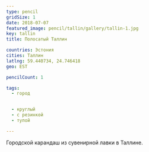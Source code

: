 ```yaml
---
type: pencil
gridSize: 1
date: 2018-07-07
featured_image: pencil/tallin/gallery/tallin-1.jpg
key: tallin
title: Полосатый Таллин

countries: Эстония
cities: Таллин
latlng: 59.440734, 24.746418
geo: EST

pencilCount: 1

tags:
  - город


  - круглый
  - с резинкой
  - тупой

---
```


Городской карандаш из сувенирной лавки в Таллине.
